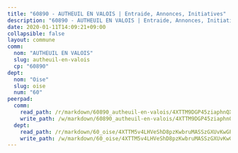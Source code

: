 ```yaml
---
title: "60890 - AUTHEUIL EN VALOIS | Entraide, Annonces, Initiatives"
description: "60890 - AUTHEUIL EN VALOIS | Entraide, Annonces, Initiatives"
date: 2020-01-11T14:09:21+09:00
collapsible: false
layout: commune
comm:
  nom: "AUTHEUIL EN VALOIS"
  slug: autheuil-en-valois
  cp: "60890"
dept:
  nom: "Oise"
  slug: oise
  num: "60"
peerpad:
  comm:
    read_path: /r/markdown/60890_autheuil-en-valois/4XTTM9DGP45ziaphnQXf22E9ispRybEyXQxEf2dQKcktW9X9a
    write_path: /w/markdown/60890_autheuil-en-valois/4XTTM9DGP45ziaphnQXf22E9ispRybEyXQxEf2dQKcktW9X9a-K3TgUw4Shvzwe9wjxHMEGhgR5Uh8Nyuhe9dygTwbw98QrwRmKQT2TLT1synTyZaDdYy47wYs7hwTNrs3fzg3pATpJ3BNKVmr7cKWG9grq7C6pEQbJy8tYAUsb313hAdWPFYAPbjn
  dept:
    read_path: /r/markdown/60_oise/4XTTM5v4LHVeShD8pzKwbruMASSzGXUvKwGPyPNR6Aq6aruGY
    write_path: /w/markdown/60_oise/4XTTM5v4LHVeShD8pzKwbruMASSzGXUvKwGPyPNR6Aq6aruGY-K3TgTfEPmBuMGxs3WizC7aafmuSUvuvwsE7nM986pS4fEczEhokrfL1mXNtU722XatpEcDhfhLf5xd24JkCKBD4DcQHeF5CYjEkAVzDN3PuQerZfYGZ5zy2XFcJNh2Z1pYjLoQTn
---
```



